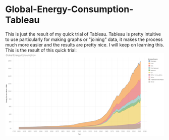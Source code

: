 # Global-Energy-Consumption-Tableau

This is just the result of my quick trial of Tableau. 
Tableau is pretty intuitive to use particularly for making graphs or "joining" data, it makes the process much more easier and the results are pretty nice. I will keep on learning this.
This is the result of this quick trial:
![Energy Consumption](./EnergyConsumption.png)
